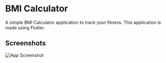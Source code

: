 
# BMI Calculator

A simple BMI Calculator application to track your fitness. This application is made using Flutter. 





## Screenshots

![App Screenshot](https://tejasbadone.web.app/assets/img/portfolio/apps/emi/emi-01.png)





